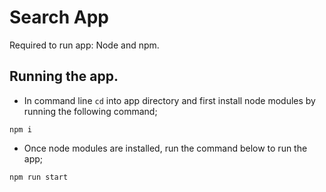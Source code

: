 # Search App
Required to run app: Node and npm.


## Running the app.
 * In command line `cd` into app directory and first install node modules by running the following command;
```shell
npm i
```

 * Once node modules are installed, run the command below to run the app;
 ```shell
npm run start
```
